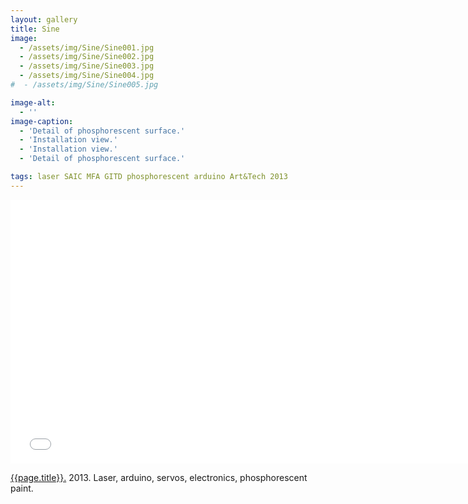 ```yaml
---
layout: gallery
title: Sine
image: 
  - /assets/img/Sine/Sine001.jpg
  - /assets/img/Sine/Sine002.jpg
  - /assets/img/Sine/Sine003.jpg
  - /assets/img/Sine/Sine004.jpg  
#  - /assets/img/Sine/Sine005.jpg

image-alt:
  - ''
image-caption:
  - 'Detail of phosphorescent surface.'
  - 'Installation view.'
  - 'Installation view.'
  - 'Detail of phosphorescent surface.'

tags: laser SAIC MFA GITD phosphorescent arduino Art&Tech 2013
---
```


<div class="js-video vimeo widescreen">
<iframe src="//player.vimeo.com/video/82002302?byline=0&amp;portrait=0" width="750" height="422" frameborder="0" webkitallowfullscreen mozallowfullscreen allowfullscreen></iframe>
</div>

[{{page.title}}.](http://vimeo.com/82002302)  2013.  Laser, arduino, servos, electronics, phosphorescent paint.


